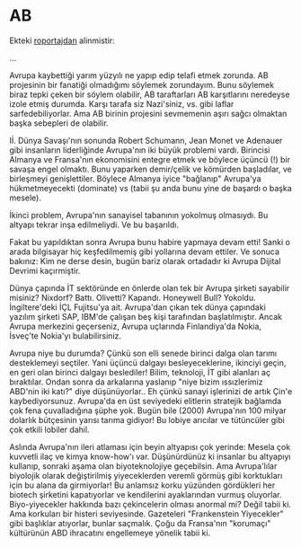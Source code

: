 # AB

Ekteki [roportajdan](http://www.milkeninstitute.org/pdf/toftran.pdf) alinmistir:

...

Avrupa kaybettiği yarım yüzyılı ne yapıp edip telafi etmek zorunda. AB
projesinin bir fanatiği olmadığımı söylemek zorundayım. Bunu söylemek
biraz tepki çeken bir söylem olabilir, AB taraftarları AB karşıtlarını
neredeyse izole etmiş durumda. Karşı tarafa siz Nazi'siniz, vs. gibi
laflar sarfedebiliyorlar. Ama AB birinin projesini sevmemenin aşırı
sağcı olmaktan başka sebepleri de olabilir.

Iİ. Dünya Savaşı'nın sonunda Robert Schumann, Jean Monet ve Adenauer
gibi insanların liderliğinde Avrupa'nın iki büyük problemi
vardı. Birincisi Almanya ve Fransa'nın ekonomisini entegre etmek ve
böylece üçüncü (!) bir savaşa engel olmaktı. Bunu yaparken demir/çelik
ve kömürden başladılar, ve birleşmeyi genişlettiler. Böylece Almanya
iyice "bağlanıp" Avrupa'ya hükmetmeyecekti (dominate) vs (tabii şu
anda bunu yine de başardı o başka mesele).

İkinci problem, Avrupa'nın sanayisel tabanının yokolmuş olmasıydı. Bu
altyapı tekrar inşa edilmeliydi. Ve bu başarıldı.

Fakat bu yapıldıktan sonra Avrupa bunu habire yapmaya devam etti!
Sanki o arada bilgisayar hiç keşfedilmemiş gibi yollarına devam
ettiler. Ve sonuca bakınız: Kim ne derse desin, bugün bariz olarak
ortadadır ki Avrupa Dijital Devrimi kaçırmiştir.

Dünya çapında İT sektöründe en önlerde olan tek bir Avrupa şirketi
sayabilir misiniz? Nixdorf? Battı. Olivetti? Kapandı. Honeywell Bull?
Yokoldu. İngiltere'deki İÇL Fujitsu'ya ait. Avrupa'dan çıkan tek dünya
çapındaki yazılım şirketi SAP, IBM'de çalışan beş kişi tarafından
başlatılmıştır. Ancak Avrupa merkezini geçerseniz, Avrupa uçlarında
Finlandiya'da Nokia, İsveç'te Nokia'yı bulabilirsiniz.

Avrupa niye bu durumda? Çünkü son elli senede birinci dalga olan
tarımı desteklemeyi seçtiler. Yani üçüncü dalgayı besleyeceklerine,
ikinciyi geçin, en geri olan birinci dalgayı beslediler! Bilim,
teknoloji, İT gibi alanları aç bıraktılar. Ondan sonra da arkalarına
yaslanıp "niye bizim ıssızlerimiz ABD'nin iki katı?" diye
düşünüyorlar.. Eh çünkü sanayi işlerinizi de artık Çin'e
kaybediyorsunuz. Avrupa'da en üst seviyedeki elitlerin stratejik
bağlamda çok fena çuvalladığına şüphe yok. Bugün bile (2000)
Avrupa'nın 100 milyar dolarlık bütçesinin yarısı tarıma gidiyor! Bu
lobiye arıcılar ve tütüncüler gibi çok etkili lobiler dahil.

Aslında Avrupa'nın ileri atlaması için beyin altyapısı çok yerinde:
Mesela çok kuvvetli ilaç ve kimya know-how'ı var. Düşünürdünüz ki
insanlar bu altyapıyı kullanıp, sonraki aşama olan biyoteknolojiye
geçebilsin. Ama Avrupa'lılar biyolojik olarak değiştirilmiş
yiyeceklerden veremli görmüş gibi korktukları için bu alana da
girmiyorlar! Bu anlamsız korku yüzünden gördükleri her biotech
şirketini kapatıyorlar ve kendilerini ayaklarından vurmuş
oluyorlar. Biyo-yiyecekler hakkında bazı çekincelerin olması anormal
mi? Değil tabii ki. Ama korkuları bir histeri seviyesinde. Gazeteleri
"Frankenstein Yiyecekler" gibi başlıklar atıyorlar, bunlar
saçmalık. Çoğu da Fransa'nın "korumaçı" kültürünün ABD ihracatını
engellemeye yönelik tabii ki.





